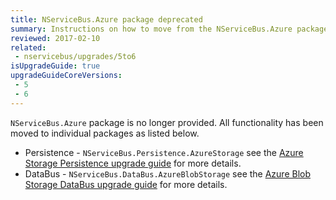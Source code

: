 ```yaml
---
title: NServiceBus.Azure package deprecated
summary: Instructions on how to move from the NServiceBus.Azure package to the new individual packages.
reviewed: 2017-02-10
related:
 - nservicebus/upgrades/5to6
isUpgradeGuide: true
upgradeGuideCoreVersions:
 - 5
 - 6
---
```


`NServiceBus.Azure` package is no longer provided. All functionality has been moved to individual packages as listed below.

* Persistence - `NServiceBus.Persistence.AzureStorage` see the [Azure Storage Persistence upgrade guide](/nservicebus/upgrades/asp-6to1.md) for more details.
* DataBus - `NServiceBus.DataBus.AzureBlobStorage` see the [Azure Blob Storage DataBus upgrade guide](/nservicebus/upgrades/absdatabus-6to1.md) for more details.

